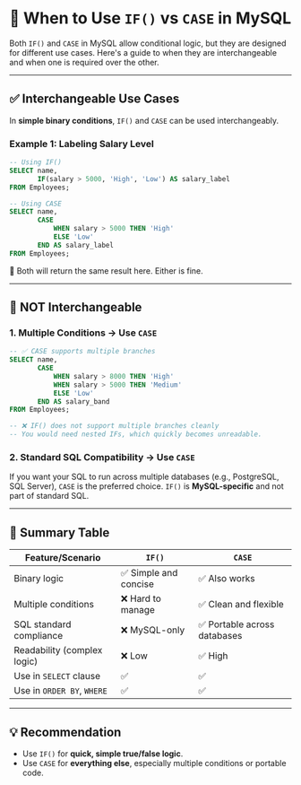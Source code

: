 # 🔄 When to Use `IF()` vs `CASE` in MySQL

Both `IF()` and `CASE` in MySQL allow conditional logic, but they are designed for different use cases. Here's a guide to when they are interchangeable and when one is required over the other.

---

## ✅ Interchangeable Use Cases

In **simple binary conditions**, `IF()` and `CASE` can be used interchangeably.

### Example 1: Labeling Salary Level

```sql
-- Using IF()
SELECT name,
       IF(salary > 5000, 'High', 'Low') AS salary_label
FROM Employees;

-- Using CASE
SELECT name,
       CASE 
           WHEN salary > 5000 THEN 'High'
           ELSE 'Low'
       END AS salary_label
FROM Employees;
```

📌 Both will return the same result here. Either is fine.

---

## 🚫 NOT Interchangeable

### 1. Multiple Conditions → Use `CASE`

```sql
-- ✅ CASE supports multiple branches
SELECT name,
       CASE
           WHEN salary > 8000 THEN 'High'
           WHEN salary > 5000 THEN 'Medium'
           ELSE 'Low'
       END AS salary_band
FROM Employees;

-- ❌ IF() does not support multiple branches cleanly
-- You would need nested IFs, which quickly becomes unreadable.
```

### 2. Standard SQL Compatibility → Use `CASE`

If you want your SQL to run across multiple databases (e.g., PostgreSQL, SQL Server), `CASE` is the preferred choice. `IF()` is **MySQL-specific** and not part of standard SQL.

---

## 🧠 Summary Table

| Feature/Scenario             | `IF()`                  | `CASE`                        |
|-----------------------------|--------------------------|-------------------------------|
| Binary logic                | ✅ Simple and concise     | ✅ Also works                  |
| Multiple conditions         | ❌ Hard to manage         | ✅ Clean and flexible          |
| SQL standard compliance     | ❌ MySQL-only             | ✅ Portable across databases   |
| Readability (complex logic) | ❌ Low                    | ✅ High                        |
| Use in `SELECT` clause      | ✅                        | ✅                             |
| Use in `ORDER BY`, `WHERE`  | ✅                        | ✅                             |

---

## 💡 Recommendation

- Use `IF()` for **quick, simple true/false logic**.
- Use `CASE` for **everything else**, especially multiple conditions or portable code.

